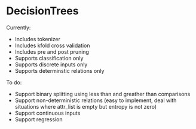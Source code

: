 # DecisionTrees

Currently:
- Includes tokenizer
- Includes kfold cross validation
- Includes pre and post pruning
- Supports classification only
- Supports discrete inputs only
- Supports determinstic relations only

To do:
- Support binary splitting using less than and greather than comparisons
- Support non-deterministic relations (easy to implement, deal with situations where attr_list is empty but entropy is not zero)
- Support continuous inputs
- Support regression
